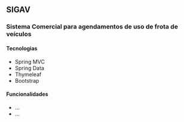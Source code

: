 ## SIGAV
### Sistema Comercial para agendamentos de uso de frota de veículos

#### Tecnologias
* Spring MVC
* Spring Data
* Thymeleaf
* Bootstrap

#### Funcionalidades
* ...
* ...
